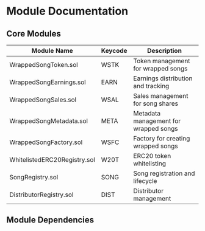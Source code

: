 # Module Documentation

## Core Modules

| Module Name                     | Keycode | Description                                |
|--------------------------------|---------|-------------------------------------------|
| WrappedSongToken.sol           | WSTK    | Token management for wrapped songs         |
| WrappedSongEarnings.sol        | EARN    | Earnings distribution and tracking         |
| WrappedSongSales.sol           | WSAL    | Sales management for song shares          |
| WrappedSongMetadata.sol        | META    | Metadata management for wrapped songs      |
| WrappedSongFactory.sol         | WSFC    | Factory for creating wrapped songs         |
| WhitelistedERC20Registry.sol   | W20T    | ERC20 token whitelisting                  |
| SongRegistry.sol               | SONG    | Song registration and lifecycle            |
| DistributorRegistry.sol        | DIST    | Distributor management                     |

## Module Dependencies